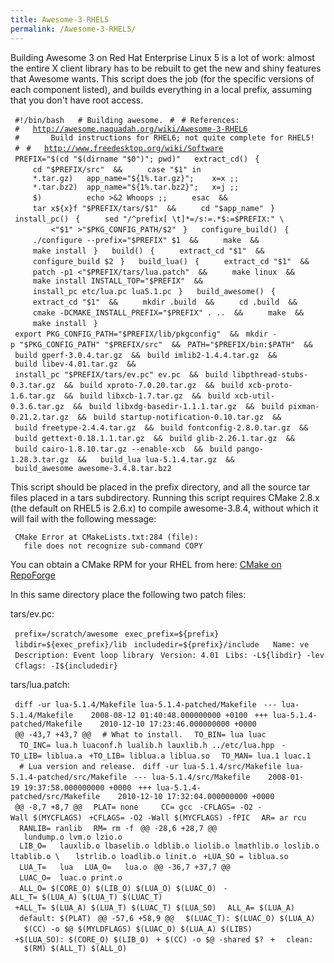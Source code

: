 ```yaml
---
title: Awesome-3-RHEL5
permalink: /Awesome-3-RHEL5/
---
```


Building Awesome 3 on Red Hat Enterprise Linux 5 is a lot of work: almost the entire X client library has to be rebuilt to get the new and shiny features that Awesome wants. This script does the job (for the specific versions of each component listed), and builds everything in a local prefix, assuming that you don't have root access.

` #!/bin/bash`
` `
` # Building awesome.`
` #`
` # References:`
` #   `[`http://awesome.naquadah.org/wiki/Awesome-3-RHEL6`](http://awesome.naquadah.org/wiki/Awesome-3-RHEL6)
` #       Build instructions for RHEL6; not quite complete for RHEL5!`
` #`
` #   `[`http://www.freedesktop.org/wiki/Software`](http://www.freedesktop.org/wiki/Software)
` `
` PREFIX="$(cd "$(dirname "$0")"; pwd)"`
` `
` extract_cd()`
` {`
`     cd "$PREFIX/src"  &&`
`     case "$1" in`
`     *.tar.gz)   app_name="${1%.tar.gz}";    x=x ;;`
`     *.tar.bz2)  app_name="${1%.tar.bz2}";   x=j ;;`
`     $)          echo >&2 Whoops ;;`
`     esac  &&`
`     tar x${x}f "$PREFIX/tars/$1"  &&`
`     cd "$app_name"`
` }`
` `
` install_pc()`
` {`
`     sed "/^prefix[ \t]*=/s:=.*$:=$PREFIX:" \`
`         <"$1" >"$PKG_CONFIG_PATH/$2"`
` }`
` `
` configure_build()`
` {`
`     ./configure --prefix="$PREFIX" $1  &&`
`     make  &&`
`     make install`
` }`
` `
` build()`
` {`
`     extract_cd "$1"  &&`
`     configure_build $2`
` }`
` `
` build_lua()`
` {`
`     extract_cd "$1"  &&`
`     patch -p1 <"$PREFIX/tars/lua.patch"  &&`
`     make linux  &&`
`     make install INSTALL_TOP="$PREFIX"  &&`
`     install_pc etc/lua.pc lua5.1.pc`
` }`
` `
` build_awesome()`
` {`
`     extract_cd "$1"  &&`
`     mkdir .build  &&`
`     cd .build  &&`
`     cmake -DCMAKE_INSTALL_PREFIX="$PREFIX" . ..  &&`
`     make  &&`
`     make install`
` }`
` `
` `
` export PKG_CONFIG_PATH="$PREFIX/lib/pkgconfig"  &&`
` mkdir -p "$PKG_CONFIG_PATH" "$PREFIX/src"  &&`
` PATH="$PREFIX/bin:$PATH"  &&`
` `
` build gperf-3.0.4.tar.gz  &&`
` build imlib2-1.4.4.tar.gz  &&`
` build libev-4.01.tar.gz  &&`
` install_pc "$PREFIX/tars/ev.pc" ev.pc  &&`
` build libpthread-stubs-0.3.tar.gz  &&`
` build xproto-7.0.20.tar.gz  &&`
` build xcb-proto-1.6.tar.gz  &&`
` build libxcb-1.7.tar.gz  &&`
` build xcb-util-0.3.6.tar.gz  &&`
` build libxdg-basedir-1.1.1.tar.gz  &&`
` build pixman-0.21.2.tar.gz  &&`
` build startup-notification-0.10.tar.gz  &&`
` `
` build freetype-2.4.4.tar.gz  &&`
` build fontconfig-2.8.0.tar.gz  &&`
` build gettext-0.18.1.1.tar.gz  &&`
` build glib-2.26.1.tar.gz  &&`
` build cairo-1.8.10.tar.gz --enable-xcb  &&`
` build pango-1.28.3.tar.gz  &&`
` `
` build_lua lua-5.1.4.tar.gz  &&`
` `
` build_awesome awesome-3.4.8.tar.bz2`

This script should be placed in the prefix directory, and all the source tar files placed in a tars subdirectory. Running this script requires CMake 2.8.x (the default on RHEL5 is 2.6.x) to compile awesome-3.8.4, without which it will fail with the following message:

` CMake Error at CMakeLists.txt:284 (file):`
`   file does not recognize sub-command COPY`

You can obtain a CMake RPM for your RHEL from here: [CMake on RepoForge](http://pkgs.repoforge.org/cmake/)

In this same directory place the following two patch files:

tars/ev.pc:

` prefix=/scratch/awesome`
` exec_prefix=${prefix}`
` libdir=${exec_prefix}/lib`
` includedir=${prefix}/include`
` `
` Name: ve`
` Description: Event loop library`
` Version: 4.01`
` Libs: -L${libdir} -lev`
` Cflags: -I${includedir}`
` `

tars/lua.patch:

` diff -ur lua-5.1.4/Makefile lua-5.1.4-patched/Makefile`
` --- lua-5.1.4/Makefile    2008-08-12 01:40:48.000000000 +0100`
` +++ lua-5.1.4-patched/Makefile    2010-12-10 17:23:46.000000000 +0000`
` @@ -43,7 +43,7 @@`
`  # What to install.`
`  TO_BIN= lua luac`
`  TO_INC= lua.h luaconf.h lualib.h lauxlib.h ../etc/lua.hpp`
` -TO_LIB= liblua.a`
` +TO_LIB= liblua.a liblua.so`
`  TO_MAN= lua.1 luac.1`
`  `
`  # Lua version and release.`
` diff -ur lua-5.1.4/src/Makefile lua-5.1.4-patched/src/Makefile`
` --- lua-5.1.4/src/Makefile    2008-01-19 19:37:58.000000000 +0000`
` +++ lua-5.1.4-patched/src/Makefile    2010-12-10 17:32:04.000000000 +0000`
` @@ -8,7 +8,7 @@`
`  PLAT= none`
`  `
`  CC= gcc`
` -CFLAGS= -O2 -Wall $(MYCFLAGS)`
` +CFLAGS= -O2 -Wall $(MYCFLAGS) -fPIC`
`  AR= ar rcu`
`  RANLIB= ranlib`
`  RM= rm -f`
` @@ -28,6 +28,7 @@`
`   lundump.o lvm.o lzio.o`
`  LIB_O=   lauxlib.o lbaselib.o ldblib.o liolib.o lmathlib.o loslib.o ltablib.o \`
`   lstrlib.o loadlib.o linit.o`
` +LUA_SO = liblua.so`
`  `
`  LUA_T=   lua`
`  LUA_O=   lua.o`
` @@ -36,7 +37,7 @@`
`  LUAC_O=  luac.o print.o`
`  `
`  ALL_O= $(CORE_O) $(LIB_O) $(LUA_O) $(LUAC_O)`
` -ALL_T= $(LUA_A) $(LUA_T) $(LUAC_T)`
` +ALL_T= $(LUA_A) $(LUA_T) $(LUAC_T) $(LUA_SO)`
`  ALL_A= $(LUA_A)`
`  `
`  default: $(PLAT)`
` @@ -57,6 +58,9 @@`
`  $(LUAC_T): $(LUAC_O) $(LUA_A)`
`   $(CC) -o $@ $(MYLDFLAGS) $(LUAC_O) $(LUA_A) $(LIBS)`
`  `
` +$(LUA_SO): $(CORE_O) $(LIB_O)`
` + $(CC) -o $@ -shared $?`
` +`
`  clean:`
`   $(RM) $(ALL_T) $(ALL_O)`